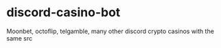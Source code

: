 # discord-casino-bot
Moonbet, octoflip, telgamble, many other discord crypto casinos with the same src
